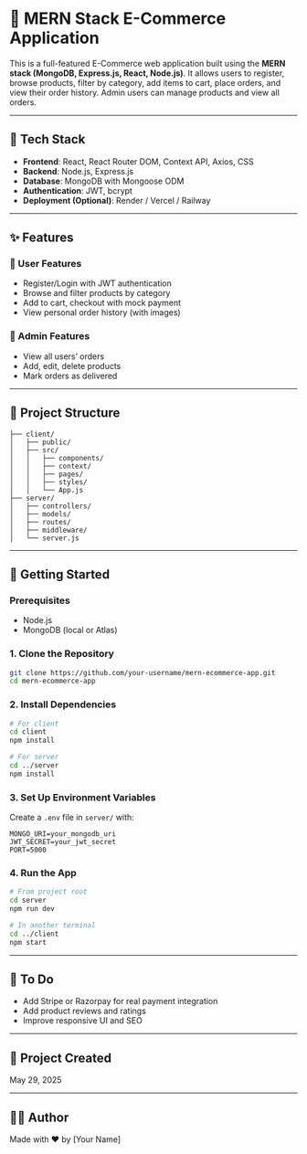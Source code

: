 
# 🛒 MERN Stack E-Commerce Application

This is a full-featured E-Commerce web application built using the **MERN stack (MongoDB, Express.js, React, Node.js)**. It allows users to register, browse products, filter by category, add items to cart, place orders, and view their order history. Admin users can manage products and view all orders.

---

## 🚀 Tech Stack

- **Frontend**: React, React Router DOM, Context API, Axios, CSS
- **Backend**: Node.js, Express.js
- **Database**: MongoDB with Mongoose ODM
- **Authentication**: JWT, bcrypt
- **Deployment (Optional)**: Render / Vercel / Railway

---

## ✨ Features

### 👤 User Features
- Register/Login with JWT authentication
- Browse and filter products by category
- Add to cart, checkout with mock payment
- View personal order history (with images)

### 🔧 Admin Features
- View all users’ orders
- Add, edit, delete products
- Mark orders as delivered

---

## 🧭 Project Structure

```
├── client/
│   ├── public/
│   ├── src/
│   │   ├── components/
│   │   ├── context/
│   │   ├── pages/
│   │   ├── styles/
│   │   └── App.js
├── server/
│   ├── controllers/
│   ├── models/
│   ├── routes/
│   ├── middleware/
│   └── server.js
```

---

## 🔌 Getting Started

### Prerequisites
- Node.js
- MongoDB (local or Atlas)

### 1. Clone the Repository

```bash
git clone https://github.com/your-username/mern-ecommerce-app.git
cd mern-ecommerce-app
```

### 2. Install Dependencies

```bash
# For client
cd client
npm install

# For server
cd ../server
npm install
```

### 3. Set Up Environment Variables

Create a `.env` file in `server/` with:

```
MONGO_URI=your_mongodb_uri
JWT_SECRET=your_jwt_secret
PORT=5000
```

### 4. Run the App

```bash
# From project root
cd server
npm run dev

# In another terminal
cd ../client
npm start
```

---

## 📝 To Do

- Add Stripe or Razorpay for real payment integration
- Add product reviews and ratings
- Improve responsive UI and SEO

---

## 📅 Project Created

May 29, 2025

---

## 👨‍💻 Author

Made with ❤️ by [Your Name]
